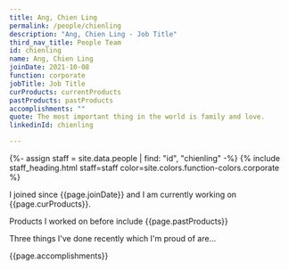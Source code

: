 ```yaml
---
title: Ang, Chien Ling
permalink: /people/chienling
description: "Ang, Chien Ling - Job Title"
third_nav_title: People Team
id: chienling
name: Ang, Chien Ling
joinDate: 2021-10-08
function: corporate
jobTitle: Job Title
curProducts: currentProducts
pastProducts: pastProducts
accomplishments: ""
quote: The most important thing in the world is family and love.
linkedinId: chienling

---
```


{%- assign staff = site.data.people | find: "id", "chienling" -%}
{% include staff_heading.html staff=staff color=site.colors.function-colors.corporate %}

<p>I joined since {{page.joinDate}} and I am currently working on {{page.curProducts}}.</p>

<p>Products I worked on before include {{page.pastProducts}}</p>

<p>Three things I've done recently which I'm proud of are...</p>
{{page.accomplishments}}
